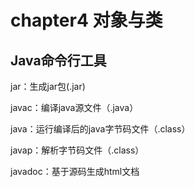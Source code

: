 # chapter4 对象与类





## Java命令行工具

jar：生成jar包(.jar)

javac：编译java源文件（.java）

java：运行编译后的java字节码文件（.class）

javap：解析字节码文件（.class）

javadoc：基于源码生成html文档